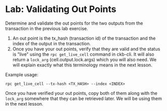 # Lab: Validating Out Points

Determine and validate the out points for the two outputs from the transaction in the previous lab exercise.

1. An out point is the tx\_hash (transaction id) of the transaction and the index of the output in the transaction.
2. Once you have your out points, verify that they are valid and the status is "live" using the `rpc get_live_cell` command in ckb-cli. It will also return a `lock_arg` (cell.output.lock.args) which you will also need. We will explain exactly what this terminology means in the next lesson.

Example usage:

```
rpc get_live_cell --tx-hash <TX_HASH> --index <INDEX>
```

Once you have verified your out points, copy both of them along with the `lock_arg` somewhere that they can be retrieved later. We will be using them in the next lesson.



